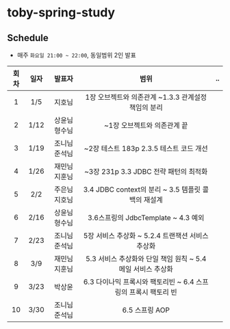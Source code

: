 # toby-spring-study


## Schedule
- 매주 `화요일 21:00 ~ 22:00`, 동일범위 2인 발표

|회차|일자|발표자|범위|..|
| :---: | :---: | :---: | :---: | :---: | 
|1|1/5|지호님|1장 오브젝트와 의존관계 ~1.3.3 관계설정 책임의 분리|
|2|1/12|상윤님  형수님|~1장 오브젝트와 의존관계 끝|
|3|1/19|조니님  준석님|~2장 테스트 183p 2.3.5 테스트 코드 개선|
|4|1/26|재민님  지훈님|~3장 231p 3.3 JDBC 전략 패턴의 최적화|
|5|2/2|주은님  지호님|3.4 JDBC context의 분리 ~ 3.5 템플릿 콜백의 재설계|
|6|2/16|상윤님  형수님|3.6스프링의 JdbcTemplate ~ 4.3 예외 |
|7|2/23|조니님  준석님|5장 서비스 추상화 ~ 5.2.4 트랜잭션 서비스 추상화 |
|8|3/9|재민님  지훈님|5.3 서비스 추상화와 단일 책임 원칙 ~ 5.4 메일 서비스 추상화 |
|9|3/23|박상윤 | 6.3 다이나믹 프록시와 팩토리빈 ~  6.4 스프링의 프록시 팩토리 빈 |
|10|3/30|조니님 준석님|6.5 스프링 AOP|

